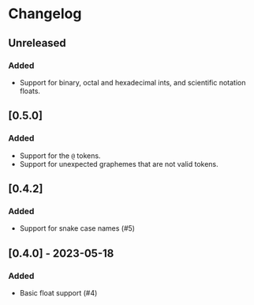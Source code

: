 # Changelog

## Unreleased

### Added

- Support for binary, octal and hexadecimal ints, and scientific notation
  floats.

## [0.5.0]

### Added

- Support for the `@` tokens.
- Support for unexpected graphemes that are not valid tokens.

## [0.4.2]

### Added

- Support for snake case names (#5)

## [0.4.0] - 2023-05-18

### Added

- Basic float support (#4)
